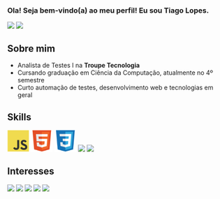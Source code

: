 ### Ola! Seja bem-vindo(a) ao meu perfil! Eu sou Tiago Lopes.

<div>
  <img src="https://github-readme-stats.vercel.app/api/top-langs/?username=tiago0br&layout=compact" height="180em" />
  <img src="https://github-readme-stats.vercel.app/api?username=tiago0br&show_icons=true&theme=onedark" height="180em" />
</div>

## Sobre mim

-  Analista de Testes I na <strong>Troupe Tecnologia</strong>
-  Cursando graduação em Ciência da Computação, atualmente no 4º semestre
-  Curto automação de testes, desenvolvimento web e tecnologias em geral

## Skills
<div>
  <img src="https://raw.githubusercontent.com/devicons/devicon/master/icons/javascript/javascript-original.svg" heigth="50px" width="50px" />
  <img src="https://raw.githubusercontent.com/devicons/devicon/master/icons/html5/html5-original.svg" heigth="50px" width="50px" />
  <img src="https://raw.githubusercontent.com/devicons/devicon/master/icons/css3/css3-original.svg" heigth="50px" width="50px" />
  <img src="https://cdn.jsdelivr.net/gh/devicons/devicon/icons/c/c-original.svg" heigth="50px" width="50px" />
  <img src="https://cdn.jsdelivr.net/gh/devicons/devicon/icons/git/git-original.svg" heigth="50px" width="50px" />
</div>

## Interesses
<div>
  <img src="https://cdn.jsdelivr.net/gh/devicons/devicon/icons/java/java-original-wordmark.svg" heigth="50px" width="50px" />
  <img src="https://cdn.jsdelivr.net/gh/devicons/devicon/icons/react/react-original-wordmark.svg" heigth="50px" width="50px" />
  <img src="https://cdn.jsdelivr.net/gh/devicons/devicon/icons/nodejs/nodejs-original.svg" heigth="50px" width="50px" />
  <img src="https://cdn.jsdelivr.net/gh/devicons/devicon/icons/python/python-original.svg" heigth="50px" width="50px" />
  <img src="https://cdn.jsdelivr.net/gh/devicons/devicon/icons/ruby/ruby-original-wordmark.svg" heigth="50px" width="50px" />
</div>
<!--
**Tiago0Br/Tiago0Br** is a ✨ _special_ ✨ repository because its `README.md` (this file) appears on your GitHub profile.

Here are some ideas to get you started:

- 🔭 I’m currently working on ...
- 🌱 I’m currently learning ...
- 👯 I’m looking to collaborate on ...
- 🤔 I’m looking for help with ...
- 💬 Ask me about ...
- 📫 How to reach me: ...
- 😄 Pronouns: ...
- ⚡ Fun fact: ...
-->
